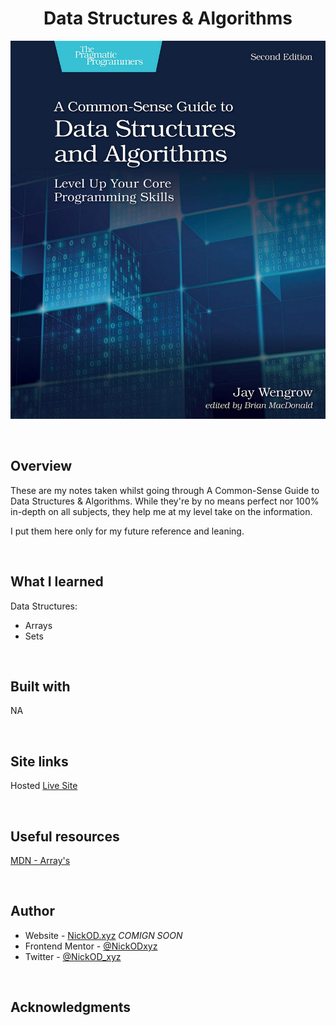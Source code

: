 <h1 align="center">Data Structures & Algorithms</h1>

![A Common-Sense Guide to Data Structures & Algorithms](https://github.com/NickODxyz/Data-Structures-Algorithms/blob/main/Data%20Structures%20%26%20Algorithms.PNG)

<br>

## Overview

These are my notes taken whilst going through A Common-Sense Guide to Data Structures & Algorithms. While they're by no means perfect nor 100% in-depth on all subjects, they help me at my level take on the information.

I put them here only for my future reference and leaning.

<br>

## What I learned

Data Structures:
- Arrays
- Sets

<br>

## Built with

NA

<br>

## Site links

Hosted [Live Site]()

<br>

## Useful resources

[MDN - Array's](https://developer.mozilla.org/en-US/docs/Web/JavaScript/Reference/Global_Objects/Array)

<br>

## Author

- Website - [NickOD.xyz](http://www.NickOD.xyz) <em>COMIGN SOON</em>
- Frontend Mentor - [@NickODxyz](https://www.frontendmentor.io/profile/NickODxyz)
- Twitter - [@NickOD_xyz](https://twitter.com/NickOD_xyz)

<br>

## Acknowledgments
